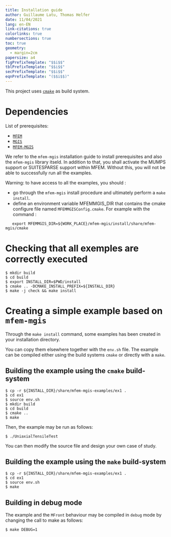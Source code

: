 ```yaml
---
title: Installation guide
author: Guillaume Latu, Thomas Helfer
date: 11/04/2021
lang: en-EN
link-citations: true
colorlinks: true
numbersections: true
toc: true
geometry:
  - margin=2cm
papersize: a4
figPrefixTemplate: "$$i$$"
tblPrefixTemplate: "$$i$$"
secPrefixTemplate: "$$i$$"
eqnPrefixTemplate: "($$i$$)"
---
```


This project uses [`cmake`](https://cmake.org/) as build system.

# Dependencies

List of prerequisites:

- [`MFEM`](https://mfem.org/)
- [`MGIS`](https://github.com/thelfer/MFrontGenericInterfaceSupport)
- [`MFEM-MGIS`](https://github.com/thelfer/mfem-mgis)

We refer to the `mfem-mgis` installation guide to install
prerequisites and also the `mfem-mgis` library itseld.  In addition to
that, you shall activate the MUMPS support or SUITESPARSE support
within MFEM. Without this, you will not be able to successfully run
all the examples.

Warning: to have access to all the examples, you should :

- go through the `mfem-mgis` install procedure and ultimately perform a `make install`.
- define an environment variable MFEMMGIS_DIR that contains the cmake configure file named `MFEMMGISConfig.cmake`. For example with the command :
~~~~{.bash}
   export MFEMMGIS_DIR=${WORK_PLACE}/mfem-mgis/install/share/mfem-mgis/cmake
~~~~

# Checking that all exemples are correctly executed

~~~~{.bash}
$ mkdir build
$ cd build
$ export INSTALL_DIR=$PWD/install
$ cmake .. -DCMAKE_INSTALL_PREFIX=${INSTALL_DIR}
$ make -j check && make install
~~~~

# Creating a simple example based on `mfem-mgis`

Through the `make install` command, some examples has been created in
your installation directory.

You can copy them elsewhere together with the `env.sh` file. The example
can be compiled either using the build systems `cmake` or directly with a `make`.

## Building the example using the `cmake` build-system

~~~~{.bash}
$ cp -r ${INSTALL_DIR}/share/mfem-mgis-examples/ex1 .
$ cd ex1
$ source env.sh
$ mkdir build
$ cd build
$ cmake ..
$ make
~~~~

Then, the example may be run as follows:

~~~~{.bash}
$ ./UniaxialTensileTest 
~~~~

You can then modify the source file and design your
own case of study.

## Building the example using the `make` build-system

~~~~{.bash}
$ cp -r ${INSTALL_DIR}/share/mfem-mgis-examples/ex1 .
$ cd ex1
$ source env.sh
$ make
~~~~

## Building in debug mode

The example and the `MFront` behaviour may be compiled in `debug` mode
by changing the call to make as follows:

~~~~{.bash}
$ make DEBUG=1
~~~~

